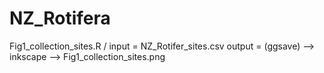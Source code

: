 # NZ_Rotifera


Fig1_collection_sites.R /
input = NZ_Rotifer_sites.csv
output = (ggsave) --> inkscape --> Fig1_collection_sites.png

